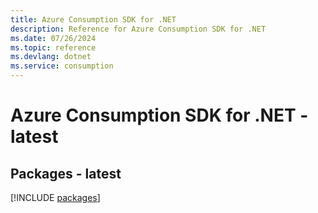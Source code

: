 ```yaml
---
title: Azure Consumption SDK for .NET
description: Reference for Azure Consumption SDK for .NET
ms.date: 07/26/2024
ms.topic: reference
ms.devlang: dotnet
ms.service: consumption
---
```

# Azure Consumption SDK for .NET - latest
## Packages - latest
[!INCLUDE [packages](consumption-index.md)]